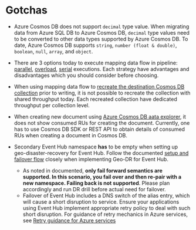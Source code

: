 # Gotchas

- Azure Cosmos DB does not support `decimal` type value. When migrating data from Azure SQL DB to Azure Cosmos DB, `decimal` type values need to be converted to other data types supported by Azure Cosmos DB. To date, Azure Cosmos DB supports `string`, `number (float & double)`, `boolean`, `null`, `array`, and `object`.

- There are 3 options today to execute mapping data flow in pipeline: [parallel](https://docs.microsoft.com/en-us/azure/data-factory/concepts-data-flow-overview#execute-data-flows-in-parallel), [overload](https://docs.microsoft.com/en-us/azure/data-factory/concepts-data-flow-overview#overload-single-data-flow), [serial](https://docs.microsoft.com/en-us/azure/data-factory/concepts-data-flow-overview#execute-data-flows-serially) executions. Each strategy have advantages and disadvantages which you should consider before choosing.

- When using mapping data flow to [recreate the destination Cosmos DB collection](https://docs.microsoft.com/bs-latn-ba/azure/data-factory/connector-azure-cosmos-db#sink-transformation) prior to writing, it is not possible to recreate the collection with shared throughput today. Each recreated collection have dedicated throughput per collection level.

- When creating new document using [Azure Cosmos DB aata explorer](https://docs.microsoft.com/en-us/azure/cosmos-db/data-explorer), it does not show consumed RUs for creating the document. Currently, one has to use Cosmos DB SDK or REST API to obtain details of consumed RUs when creating a document in Cosmos DB.

- Secondary Event Hub namespace **has** to be empty when setting up geo-disaster-recovery for Event Hub. Follow the documented [setup and failover flow](https://docs.microsoft.com/en-us/azure/event-hubs/event-hubs-geo-dr#setup-and-failover-flow) closely when implementing Geo-DR for Event Hub.
  - As noted in documented, **only fail forward semantics are supported. In this scenario, you fail over and then re-pair with a new namespace. Failing back is not supported**. Please plan accordingly and run DR drill before actual need for failover.
  - Failover of Event Hub includes a DNS switch of the alias entry, which will cause a short disruption to service. Ensure your applications using Event Hub implement appropriate retry policy to deal with such short disruption. For guidance of retry mechanics in Azure services, see [Retry guidance for Azure services](https://docs.microsoft.com/en-us/azure/architecture/best-practices/retry-service-specific#event-hubs)
